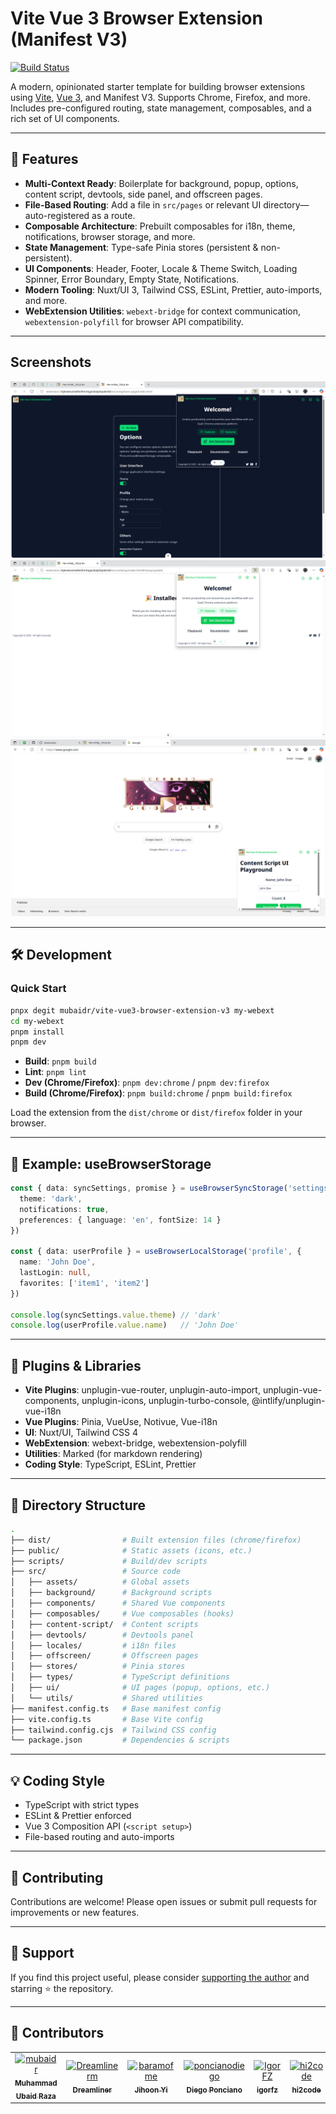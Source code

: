 # Vite Vue 3 Browser Extension (Manifest V3)

[![Build Status](https://github.com/mubaidr/vite-vue3-browser-extension-v3/actions/workflows/build.yml/badge.svg)](https://github.com/mubaidr/vite-vue3-browser-extension-v3/actions/workflows/build.yml)

A modern, opinionated starter template for building browser extensions using [Vite](https://vitejs.dev/), [Vue 3](https://vuejs.org/), and Manifest V3. Supports Chrome, Firefox, and more. Includes pre-configured routing, state management, composables, and a rich set of UI components.

---

## 🚀 Features

- **Multi-Context Ready**: Boilerplate for background, popup, options, content script, devtools, side panel, and offscreen pages.
- **File-Based Routing**: Add a file in `src/pages` or relevant UI directory—auto-registered as a route.
- **Composable Architecture**: Prebuilt composables for i18n, theme, notifications, browser storage, and more.
- **State Management**: Type-safe Pinia stores (persistent & non-persistent).
- **UI Components**: Header, Footer, Locale & Theme Switch, Loading Spinner, Error Boundary, Empty State, Notifications.
- **Modern Tooling**: Nuxt/UI 3, Tailwind CSS, ESLint, Prettier, auto-imports, and more.
- **WebExtension Utilities**: `webext-bridge` for context communication, `webextension-polyfill` for browser API compatibility.

---

## Screenshots

![Screenshot 3](screenshots/Screenshot_20250425_003155.png)
![Screenshot 3](screenshots/Screenshot_20250425_003220.png)
![Screenshot 3](screenshots/Screenshot_20250425_003958.png)

---

## 🛠️ Development

### Quick Start

```bash
pnpx degit mubaidr/vite-vue3-browser-extension-v3 my-webext
cd my-webext
pnpm install
pnpm dev
```

- **Build**: `pnpm build`
- **Lint**: `pnpm lint`
- **Dev (Chrome/Firefox)**: `pnpm dev:chrome` / `pnpm dev:firefox`
- **Build (Chrome/Firefox)**: `pnpm build:chrome` / `pnpm build:firefox`

Load the extension from the `dist/chrome` or `dist/firefox` folder in your browser.

---

## 🧩 Example: useBrowserStorage

```ts
const { data: syncSettings, promise } = useBrowserSyncStorage('settings', {
  theme: 'dark',
  notifications: true,
  preferences: { language: 'en', fontSize: 14 }
})

const { data: userProfile } = useBrowserLocalStorage('profile', {
  name: 'John Doe',
  lastLogin: null,
  favorites: ['item1', 'item2']
})

console.log(syncSettings.value.theme) // 'dark'
console.log(userProfile.value.name)   // 'John Doe'
```

---

## 🔌 Plugins & Libraries

- **Vite Plugins**: unplugin-vue-router, unplugin-auto-import, unplugin-vue-components, unplugin-icons, unplugin-turbo-console, @intlify/unplugin-vue-i18n
- **Vue Plugins**: Pinia, VueUse, Notivue, Vue-i18n
- **UI**: Nuxt/UI, Tailwind CSS 4
- **WebExtension**: webext-bridge, webextension-polyfill
- **Utilities**: Marked (for markdown rendering)
- **Coding Style**: TypeScript, ESLint, Prettier

---

## 📁 Directory Structure

```bash
.
├── dist/                # Built extension files (chrome/firefox)
├── public/              # Static assets (icons, etc.)
├── scripts/             # Build/dev scripts
├── src/                 # Source code
│   ├── assets/          # Global assets
│   ├── background/      # Background scripts
│   ├── components/      # Shared Vue components
│   ├── composables/     # Vue composables (hooks)
│   ├── content-script/  # Content scripts
│   ├── devtools/        # Devtools panel
│   ├── locales/         # i18n files
│   ├── offscreen/       # Offscreen pages
│   ├── stores/          # Pinia stores
│   ├── types/           # TypeScript definitions
│   ├── ui/              # UI pages (popup, options, etc.)
│   └── utils/           # Shared utilities
├── manifest.config.ts   # Base manifest config
├── vite.config.ts       # Base Vite config
├── tailwind.config.cjs  # Tailwind CSS config
└── package.json         # Dependencies & scripts
```

---

## 💡 Coding Style

- TypeScript with strict types
- ESLint & Prettier enforced
- Vue 3 Composition API (`<script setup>`)
- File-based routing and auto-imports

---

## 🤝 Contributing

Contributions are welcome! Please open issues or submit pull requests for improvements or new features.

---

## 🙏 Support

If you find this project useful, please consider [supporting the author](https://www.patreon.com/c/mubaidr) and starring ⭐ the repository.

---

## 👥 Contributors

<table>
<tbody>
<tr>
<td align="center">
<a href="https://github.com/mubaidr">
<img src="https://avatars.githubusercontent.com/u/2222702?v=4" width="80" alt="mubaidr"/>
<br /><sub><b>Muhammad Ubaid Raza</b></sub>
</a>
</td>
<td align="center">
<a href="https://github.com/Dreamlinerm">
<img src="https://avatars.githubusercontent.com/u/90410608?v=4" width="80" alt="Dreamlinerm"/>
<br /><sub><b>Dreamliner</b></sub>
</a>
</td>
<td align="center">
<a href="https://github.com/baramofme">
<img src="https://avatars.githubusercontent.com/u/44565599?v=4" width="80" alt="baramofme"/>
<br /><sub><b>Jihoon Yi</b></sub>
</a>
</td>
<td align="center">
<a href="https://github.com/poncianodiego">
<img src="https://avatars.githubusercontent.com/u/20716004?v=4" width="80" alt="poncianodiego"/>
<br /><sub><b>Diego Ponciano</b></sub>
</a>
</td>
<td align="center">
<a href="https://github.com/IgorFZ">
<img src="https://avatars.githubusercontent.com/u/85708187?v=4" width="80" alt="IgorFZ"/>
<br /><sub><b>igorfz</b></sub>
</a>
</td>
<td align="center">
<a href="https://github.com/hi2code">
<img src="https://avatars.githubusercontent.com/u/51270649?v=4" width="80" alt="hi2code"/>
<br /><sub><b>hi2code</b></sub>
</a>
</td>
<td align="center">
<a href="https://github.com/justorez">
<img src="https://avatars.githubusercontent.com/u/17308328?v=4" width="80" alt="justorez"/>
<br /><sub><b>Null</b></sub>
</a>
</td>
</tr>
</tbody>
</table>
